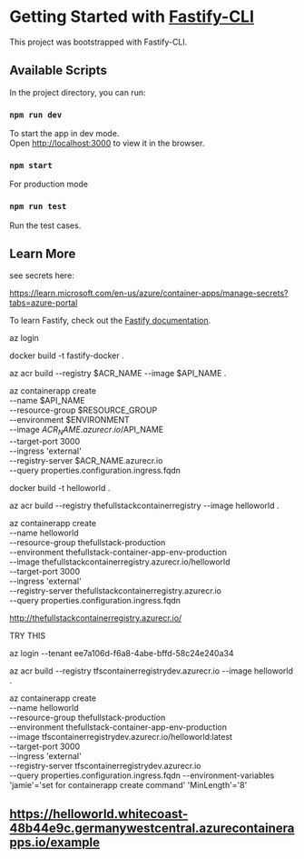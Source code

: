 # Getting Started with [Fastify-CLI](https://www.npmjs.com/package/fastify-cli)

This project was bootstrapped with Fastify-CLI.

## Available Scripts

In the project directory, you can run:

### `npm run dev`

To start the app in dev mode.\
Open [http://localhost:3000](http://localhost:3000) to view it in the browser.

### `npm start`

For production mode

### `npm run test`

Run the test cases.

## Learn More

see secrets here:

https://learn.microsoft.com/en-us/azure/container-apps/manage-secrets?tabs=azure-portal

To learn Fastify, check out the [Fastify documentation](https://www.fastify.io/docs/latest/).

az login

docker build -t fastify-docker .

az acr build --registry $ACR_NAME --image $API_NAME .

az containerapp create \
 --name $API_NAME \
  --resource-group $RESOURCE_GROUP \
  --environment $ENVIRONMENT \
  --image $ACR_NAME.azurecr.io/$API_NAME \
 --target-port 3000 \
 --ingress 'external' \
 --registry-server $ACR_NAME.azurecr.io \
 --query properties.configuration.ingress.fqdn

docker build -t helloworld .

az acr build --registry thefullstackcontainerregistry --image helloworld .

az containerapp create \
 --name helloworld \
 --resource-group thefullstack-production \
 --environment thefullstack-container-app-env-production \
 --image thefullstackcontainerregistry.azurecr.io/helloworld \
 --target-port 3000 \
 --ingress 'external' \
 --registry-server thefullstackcontainerregistry.azurecr.io \
 --query properties.configuration.ingress.fqdn

http://thefullstackcontainerregistry.azurecr.io/

TRY THIS

az login --tenant ee7a106d-f6a8-4abe-bffd-58c24e240a34

az acr build --registry tfscontainerregistrydev.azurecr.io --image helloworld .

az containerapp create \
 --name helloworld \
 --resource-group thefullstack-production \
--environment thefullstack-container-app-env-production \
 --image tfscontainerregistrydev.azurecr.io/helloworld:latest \
 --target-port 3000 \
 --ingress 'external' \
 --registry-server tfscontainerregistrydev.azurecr.io \
 --query properties.configuration.ingress.fqdn
--environment-variables 'jamie'='set for containerapp create command' 'MinLength'='8'

## https://helloworld.whitecoast-48b44e9c.germanywestcentral.azurecontainerapps.io/example
